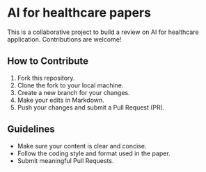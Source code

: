 # AI for healthcare papers

This is a collaborative project to build a review on AI for healthcare application. Contributions are welcome!

## How to Contribute

1. Fork this repository.
2. Clone the fork to your local machine.
3. Create a new branch for your changes.
4. Make your edits in Markdown.
5. Push your changes and submit a Pull Request (PR).

## Guidelines

- Make sure your content is clear and concise.
- Follow the coding style and format used in the paper.
- Submit meaningful Pull Requests.
